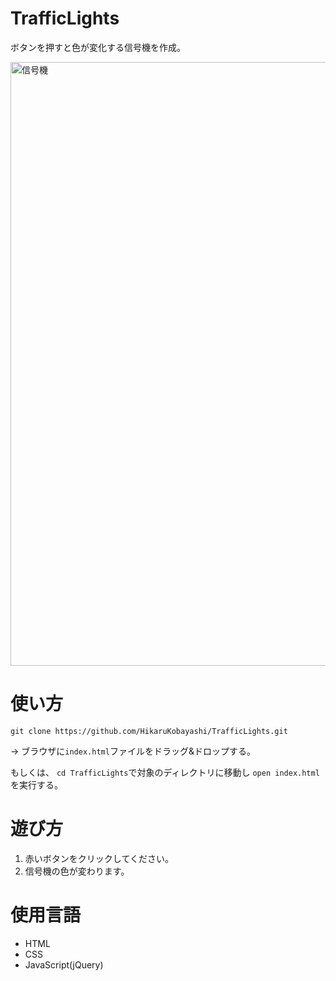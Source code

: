 # TrafficLights

ボタンを押すと色が変化する信号機を作成。

<img width="966" alt="信号機" src="https://user-images.githubusercontent.com/51415392/71316480-65917980-24b3-11ea-8cb6-483357917e85.png">

# 使い方

`git clone https://github.com/HikaruKobayashi/TrafficLights.git`

→ ブラウザに`index.html`ファイルをドラッグ&ドロップする。

もしくは、
`cd TrafficLights`で対象のディレクトリに移動し
`open index.html`を実行する。

# 遊び方

1. 赤いボタンをクリックしてください。
2. 信号機の色が変わります。

# 使用言語

- HTML
- CSS
- JavaScript(jQuery)
